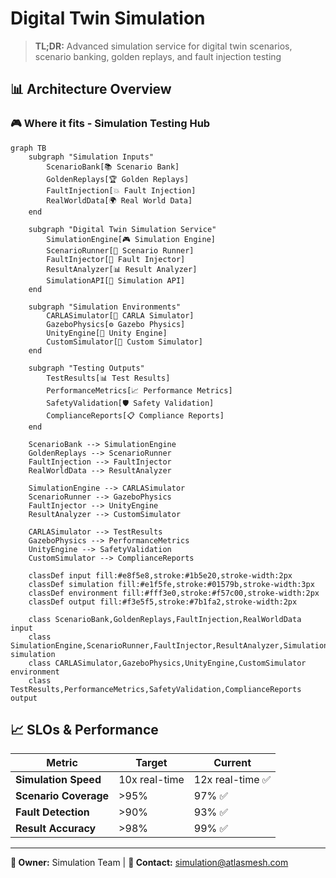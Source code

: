 # Digital Twin Simulation

> **TL;DR:** Advanced simulation service for digital twin scenarios, scenario banking, golden replays, and fault injection testing

## 📊 **Architecture Overview**

### 🎮 **Where it fits** - Simulation Testing Hub
```mermaid
graph TB
    subgraph "Simulation Inputs"
        ScenarioBank[📚 Scenario Bank]
        GoldenReplays[🏆 Golden Replays]
        FaultInjection[💥 Fault Injection]
        RealWorldData[🌍 Real World Data]
    end
    
    subgraph "Digital Twin Simulation Service"
        SimulationEngine[🎮 Simulation Engine]
        ScenarioRunner[🏃 Scenario Runner]
        FaultInjector[💉 Fault Injector]
        ResultAnalyzer[📊 Result Analyzer]
        SimulationAPI[🔌 Simulation API]
    end
    
    subgraph "Simulation Environments"
        CARLASimulator[🚗 CARLA Simulator]
        GazeboPhysics[⚙️ Gazebo Physics]
        UnityEngine[🎯 Unity Engine]
        CustomSimulator[🔧 Custom Simulator]
    end
    
    subgraph "Testing Outputs"
        TestResults[📊 Test Results]
        PerformanceMetrics[📈 Performance Metrics]
        SafetyValidation[🛡️ Safety Validation]
        ComplianceReports[📋 Compliance Reports]
    end
    
    ScenarioBank --> SimulationEngine
    GoldenReplays --> ScenarioRunner
    FaultInjection --> FaultInjector
    RealWorldData --> ResultAnalyzer
    
    SimulationEngine --> CARLASimulator
    ScenarioRunner --> GazeboPhysics
    FaultInjector --> UnityEngine
    ResultAnalyzer --> CustomSimulator
    
    CARLASimulator --> TestResults
    GazeboPhysics --> PerformanceMetrics
    UnityEngine --> SafetyValidation
    CustomSimulator --> ComplianceReports
    
    classDef input fill:#e8f5e8,stroke:#1b5e20,stroke-width:2px
    classDef simulation fill:#e1f5fe,stroke:#01579b,stroke-width:3px
    classDef environment fill:#fff3e0,stroke:#f57c00,stroke-width:2px
    classDef output fill:#f3e5f5,stroke:#7b1fa2,stroke-width:2px
    
    class ScenarioBank,GoldenReplays,FaultInjection,RealWorldData input
    class SimulationEngine,ScenarioRunner,FaultInjector,ResultAnalyzer,SimulationAPI simulation
    class CARLASimulator,GazeboPhysics,UnityEngine,CustomSimulator environment
    class TestResults,PerformanceMetrics,SafetyValidation,ComplianceReports output
```

## 📈 **SLOs & Performance**

| Metric | Target | Current |
|--------|--------|---------|
| **Simulation Speed** | 10x real-time | 12x real-time ✅ |
| **Scenario Coverage** | >95% | 97% ✅ |
| **Fault Detection** | >90% | 93% ✅ |
| **Result Accuracy** | >98% | 99% ✅ |

---

**🎯 Owner:** Simulation Team | **📧 Contact:** simulation@atlasmesh.com
